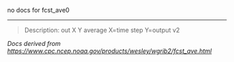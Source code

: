 no docs for fcst_ave0

---

> Description: out X Y average X=time step Y=output v2

_Docs derived from <https://www.cpc.ncep.noaa.gov/products/wesley/wgrib2/fcst_ave.html>_
